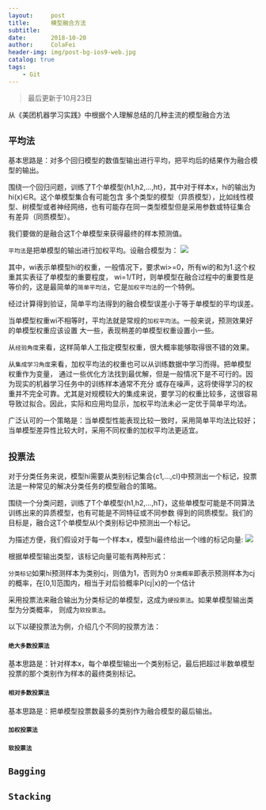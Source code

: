 ```yaml
---
layout:     post
title:      模型融合方法
subtitle:   
date:       2018-10-20
author:     ColaFei
header-img: img/post-bg-ios9-web.jpg
catalog: true
tags:
    - Git
---
```


> 最后更新于10月23日

从《美团机器学习实践》中根据个人理解总结的几种主流的模型融合方法

## ``` 平均法 ```

基本思路是：对多个回归模型的数值型输出进行平均，把平均后的结果作为融合模型的输出。

围绕一个回归问题，训练了T个单模型{h1,h2,...,ht}，其中对于样本x，hi的输出为hi(x)∈R。这个单模型集合有可能包含
多个类型的模型（异质模型），比如线性模型、树模型或者神经网络，也有可能存在同一类型模型但是采用参数或特征集合
有差异（同质模型）。

我们要做的是融合这T个单模型来获得最终的样本预测值。

``` 平均法 ```是把单模型的输出进行加权平均。设融合模型为：
![](https://upload-images.jianshu.io/upload_images/13880974-21bc236ec12d6c45.png?imageMogr2/auto-orient/strip%7CimageView2/2/w/1240)

其中，wi表示单模型hi的权重，一般情况下，要求wi>=0，所有wi的和为1.这个权重其实表征了单模型的重要程度，
wi=1/T时，则单模型在融合过程中的重要性是等价的，这是最简单的``` 简单平均法 ```，它是``` 加权平均法 ```的一个特例。

经过计算得到验证，简单平均法得到的融合模型误差小于等于单模型的平均误差。

当单模型权重wi不相等时，平均法就是常规的``` 加权平均法 ```。一般来说，预测效果好的单模型权重应该设置
大一些，表现稍差的单模型权重设置小一些。

从``` 经验角度 ```来看，这样简单人工指定模型权重，很大概率能够取得很不错的效果。

从``` 集成学习角度 ```来看，加权平均法的权重也可以从训练数据中学习而得。把单模型权重作为变量，
通过一些优化方法找到最优解，但是一般情况下是不可行的。因为现实的机器学习任务中的训练样本通常不充分
或存在噪声，这将使得学习的权重并不完全可靠。尤其是对规模较大的集成来说，要学习的权重比较多，这很容易
导致过拟合。因此，实际和应用均显示，加权平均法未必一定优于简单平均法。

广泛认可的一个策略是：当单模型性能表现比较一致时，采用简单平均法比较好；当单模型差异性比较大时，采用不同权重的加权平均法更适宜。

## ``` 投票法 ```

对于分类任务来说，模型hi需要从类别标记集合{c1,...,cl}中预测出一个标记，投票法是一种常见的解决分类任务的模型融合的策略。

围绕一个分类问题，训练了T个单模型{h1,h2,...,hT}，这些单模型可能是不同算法训练出来的异质模型，也有可能是不同特征或不同参数
得到的同质模型。我们的目标是，融合这T个单模型从l个类别标记中预测出一个标记。

为描述方便，我们假设对于每一个样本x，模型hi最终给出一个l维的标记向量:
![](https://upload-images.jianshu.io/upload_images/13880974-8e4a14c261f1c4d8.png?imageMogr2/auto-orient/strip%7CimageView2/2/w/1240)

根据单模型输出类型，该标记向量可能有两种形式：

``` 分类标记 ```如果hi预测样本为类别cj，则值为1，否则为0
``` 分类概率 ```即表示预测样本为cj的概率，在[0,1]范围内，相当于对后验概率P(cj|x)的一个估计

采用投票法来融合输出为分类标记的单模型，这成为``` 硬投票法 ```。如果单模型输出类型为分类概率，
则成为``` 软投票法 ```。

以下以硬投票法为例，介绍几个不同的投票方法：

#### ``` 绝大多数投票法 ```

基本思路是：针对样本x，每个单模型输出一个类别标记，最后把超过半数单模型投票的那个类别作为样本的最终类别标记。

#### ``` 相对多数投票法 ```

基本思路是：把单模型投票数最多的类别作为融合模型的最后输出。

#### ``` 加权投票法 ```

#### ``` 软投票法 ```

## ``` Bagging ```



## ``` Stacking ```



